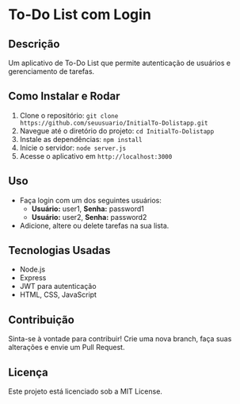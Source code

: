 # To-Do List com Login

## Descrição
Um aplicativo de To-Do List que permite autenticação de usuários e gerenciamento de tarefas.

## Como Instalar e Rodar
1. Clone o repositório: `git clone https://github.com/seuusuario/InitialTo-Dolistapp.git`
2. Navegue até o diretório do projeto: `cd InitialTo-Dolistapp`
3. Instale as dependências: `npm install`
4. Inicie o servidor: `node server.js`
5. Acesse o aplicativo em `http://localhost:3000`

## Uso
- Faça login com um dos seguintes usuários:
  - **Usuário:** user1, **Senha:** password1
  - **Usuário:** user2, **Senha:** password2
- Adicione, altere ou delete tarefas na sua lista.

## Tecnologias Usadas
- Node.js
- Express
- JWT para autenticação
- HTML, CSS, JavaScript

## Contribuição
Sinta-se à vontade para contribuir! Crie uma nova branch, faça suas alterações e envie um Pull Request.

## Licença
Este projeto está licenciado sob a MIT License.